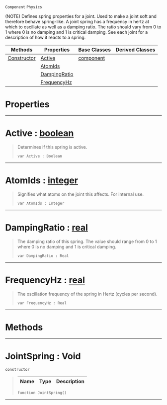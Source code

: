  `Component` `Physics`



(NOTE) Defines spring properties for a joint. Used to make a joint soft and therefore behave spring-like. A joint spring has a frequency in hertz at which to oscillate as well as a damping ratio. The ratio should vary from 0 to 1 where 0 is no damping and 1 is critical damping. See each joint for a description of how it reacts to a spring.

|Methods|Properties|Base Classes|Derived Classes|
|---|---|---|---|
|[ Constructor](https://github.com/ZilchEngine/ZilchDocs/blob/master/code_reference/class_reference/jointspring.markdown#jointspring-void)|[ Active](https://github.com/ZilchEngine/ZilchDocs/blob/master/code_reference/class_reference/jointspring.markdown#active-zilch-engine-docum)|[component](https://github.com/ZilchEngine/ZilchDocs/blob/master/code_reference/class_reference/component.markdown)| |
| |[ AtomIds](https://github.com/ZilchEngine/ZilchDocs/blob/master/code_reference/class_reference/jointspring.markdown#atomids-zilch-engine-docu)| | |
| |[ DampingRatio](https://github.com/ZilchEngine/ZilchDocs/blob/master/code_reference/class_reference/jointspring.markdown#dampingratio-zilch-engine)| | |
| |[ FrequencyHz](https://github.com/ZilchEngine/ZilchDocs/blob/master/code_reference/class_reference/jointspring.markdown#frequencyhz-zilch-engine)| | |


 #  Properties


---  
 #  Active : [boolean](https://github.com/ZilchEngine/ZilchDocs/blob/master/code_reference/nada_base_types/boolean.markdown)

> Determines if this spring is active.
> ``` lang=cpp, name=Nada
> var Active : Boolean


---  
 #  AtomIds : [integer](https://github.com/ZilchEngine/ZilchDocs/blob/master/code_reference/nada_base_types/integer.markdown)

> Signifies what atoms on the joint this affects. For internal use.
> ``` lang=cpp, name=Nada
> var AtomIds : Integer


---  
 #  DampingRatio : [real](https://github.com/ZilchEngine/ZilchDocs/blob/master/code_reference/nada_base_types/real.markdown)

> The damping ratio of this spring. The value should range from 0 to 1 where 0 is no damping and 1 is critical damping.
> ``` lang=cpp, name=Nada
> var DampingRatio : Real


---  
 #  FrequencyHz : [real](https://github.com/ZilchEngine/ZilchDocs/blob/master/code_reference/nada_base_types/real.markdown)

> The oscillation frequency of the spring in Hertz (cycles per second).
> ``` lang=cpp, name=Nada
> var FrequencyHz : Real


---  
 #  Methods


---  
 #  JointSpring : Void

 `constructor`

> 
> |Name|Type|Description|
> |---|---|---|
> ``` lang=cpp, name=Nada
> function JointSpring()
> ``` 


---  
 

 